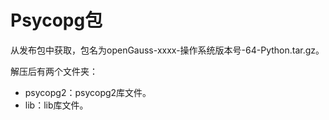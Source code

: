 # Psycopg包

从发布包中获取，包名为openGauss-xxxx-操作系统版本号-64-Python.tar.gz。

解压后有两个文件夹：

-   psycopg2：psycopg2库文件。
-   lib：lib库文件。

